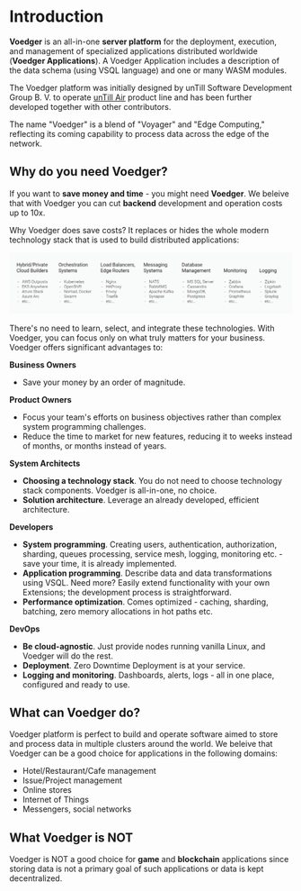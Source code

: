 # Introduction

**Voedger** is an all-in-one **server platform**  for the deployment, execution, and management of specialized applications distributed worldwide (**Voedger Applications**).  A Voedger Application includes a description of the data schema (using VSQL language) and one or many WASM modules.

The Voedger platform was initially designed by unTill Software Development Group B. V. to operate [unTill Air](https://untillair.com/) product line and has been further developed together with other contributors.

The name "Voedger" is a blend of "Voyager" and "Edge Computing," reflecting its coming capability to process data across the edge of the network.

## Why do you need Voedger?

If you want to **save money and time** - you might need **Voedger**. We beleive that with Voedger you can cut **backend** development and operation costs up to 10x.

Why Voedger does save costs? It replaces or hides the whole modern technology stack that is used to build distributed applications:

![Modern technology stack. Use Voedger instead all of this...](.gitbook/assets/stack.png)

There's no need to learn, select, and integrate these technologies. With Voedger, you can focus only on what truly matters for your business. Voedger offers significant advantages to:

**Business Owners**

- Save your money by an order of magnitude.

**Product Owners**

- Focus your team's efforts on business objectives rather than complex system programming challenges.
- Reduce the time to market for new features, reducing it to weeks instead of months, or months instead of years.

**System Architects**

- **Choosing a technology stack**. You do not need to choose technology stack components. Voedger is all-in-one, no choice.
- **Solution architecture**. Leverage an already developed, efficient architecture.

**Developers**

- **System programming**. Creating users, authentication, authorization, sharding, queues processing, service mesh, logging, monitoring etc. - save your time, it is already implemented.
- **Application programming**. Describe data and data transformations using VSQL. Need more? Easily extend functionality with your own Extensions; the development process is straightforward.
- **Performance optimization**. Comes optimized - caching, sharding, batching, zero memory allocations in hot paths etc.

**DevOps**

- **Be cloud-agnostic**. Just provide nodes running vanilla Linux, and Voedger will do the rest.
- **Deployment**. Zero Downtime Deployment is at your service.
- **Logging and monitoring**. Dashboards, alerts, logs - all in one place, configured and ready to use.

## What can Voedger do?

Voedger platform is perfect to build and operate software aimed to store and process data in multiple clusters around the world. We beleive that Voedger can be a good choice for applications in the following domains:

- Hotel/Restaurant/Cafe management
- Issue/Project management
- Online stores
- Internet of Things
- Messengers, social networks

## What Voedger is NOT

Voedger is NOT a good choice for **game** and **blockchain** applications since storing data is not a primary goal of such applications or data is kept decentralized.
